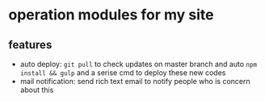 # operation modules for my site

## features
* auto deploy: `git pull` to check updates on master branch and auto `npm install && gulp` and a serise cmd to deploy these new codes
* mail notification: send rich text email to notify people who is concern about this